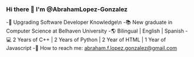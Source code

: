 ### Hi there 👋 I'm @AbrahamLopez-Gonzalez
-🌱 Upgrading Software Developer Knowledge\n
-📚 New graduate in Computer Science at Belhaven University
-🌎 Bilingual | English | Spanish
-💻 2 Years of C++ | 2 Years of Python | 2 Year of HTML | 1 Year of Javascript
-📧 How to reach me: abraham.f.lopez.gonzalez@gmail.com
<!--
**AbrahamLopez-Gonzalez/AbrahamLopez-Gonzalez** is a ✨ _special_ ✨ repository because its `README.md` (this file) appears on your GitHub profile.

Here are some ideas to get you started:

- 🔭 I’m currently working on ...
- 🌱 I’m currently learning ...
- 👯 I’m looking to collaborate on ...
- 🤔 I’m looking for help with ...
- 💬 Ask me about ...
- 📫 How to reach me: ...
- 😄 Pronouns: ...
- ⚡ Fun fact: ...
-->
